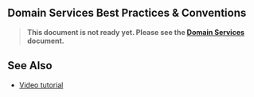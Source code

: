 ## Domain Services Best Practices & Conventions

> **This document is not ready yet. Please see the [Domain Services](../Domain-Services.md) document.**

## See Also

* [Video tutorial](https://abp.io/video-courses/essentials/domain-services)